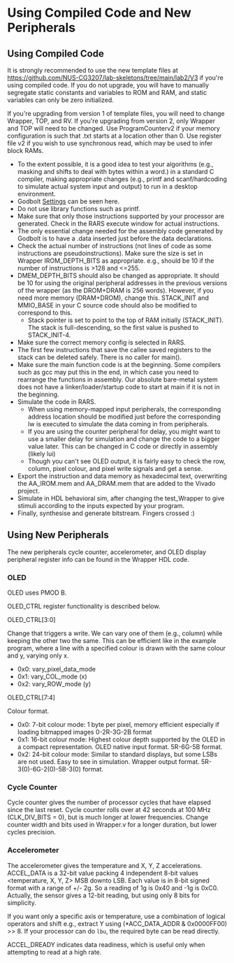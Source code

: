 
# Using Compiled Code and New Peripherals

## Using Compiled Code

It is strongly recommended to use the new template files at https://github.com/NUS-CG3207/lab-skeletons/tree/main/lab2/V3 if you're using compiled code. If you do not upgrade, you will have to manually segregate static constants and variables to ROM and RAM, and static variables can only be zero initialized.

If you're upgrading from version 1 of template files, you will need to change Wrapper, TOP, and RV. 
If you're upgrading from version 2, only Wrapper and TOP will need to be changed.
Use ProgramCounterv2 if  your memory configuration is such that .txt starts at a location other than 0.
Use register file v2 if you wish to use synchronous read, which may be used to infer block RAMs.

* To the extent possible, it is a good idea to test your algorithms (e.g., masking and shifts to deal with bytes within a word.) in a standard C compiler, making appropriate changes (e.g., printf and scanf/hardcoding to simulate actual system input and output) to run in a desktop environment.
* Godbolt [Settings](godbolt.png) can be seen here.
* Do not use library functions such as printf. 
* Make sure that only those instructions supported by your processor are generated. Check in the RARS execute window for actual instructions.
* The only essential change needed for the assembly code generated by Godbolt is to have a .data inserted just before the data declarations.
* Check the actual number of instructions (not lines of code as some instructions are pseudoinstructions). Make sure the size is set in Wrapper IROM_DEPTH_BITS as appropriate. e.g., should be 10 if the number of instructions is >128 and <=255.
* DMEM_DEPTH_BITS should also be changed as appropriate. It should be 10 for using the original peripheral addresses in the previous versions of the wrapper (as the DROM+DRAM is 256 words). However, if you need more memory (DRAM+DROM), change this. STACK_INIT and MMIO_BASE in your C source code should also be modified to correspond to this.
    * Stack pointer is set to point to the top of RAM initially (STACK_INIT). The stack is full-descending, so the first value is pushed to STACK_INIT-4.
* Make sure the correct memory config is selected in RARS.
* The first few instructions that save the callee saved registers to the stack can be deleted safely. There is no caller for main().
* Make sure the main function code is at the beginning. Some compilers such as gcc may put this in the end, in which case you need to rearrange the functions in assembly. Our absolute bare-metal system does not have a linker/loader/startup code to start at main if it is not in the beginning.
* Simulate the code in RARS.
    * When using memory-mapped input peripherals, the corresponding address location should be modified just before the corresponding lw is executed to simulate the data coming in from peripherals.
    * If you are using the counter peripheral for delay, you might want to use a smaller delay for simulation and change the code to a bigger value later. This can be changed in C code or directly in assembly (likely lui)
    * Though you can't see OLED output, it is fairly easy to check the row, column, pixel colour, and pixel write signals and get a sense.
* Export the instruction and data memory as hexadecimal text, overwriting the AA_IROM.mem and AA_DRAM.mem that are added to the Vivado project.
* Simulate in HDL behavioral sim, after changing the test_Wrapper to give stimuli according to the inputs expected by your program.
* Finally, synthesise and generate bitstream. Fingers crossed :)

## Using New Peripherals

The new peripherals cycle counter, accelerometer, and OLED display peripheral register info can be found in the Wrapper HDL code. 

### OLED
OLED uses PMOD B.

OLED_CTRL register functionality is described below.

OLED_CTRL[3:0]

Change that triggers a write. We can vary one of them (e.g., column) while keeping the other two the same. This can be efficient like in the example program, where a line with a specified colour is drawn with the same colour and y, varying only x. 
* 0x0: vary_pixel_data_mode
* 0x1: vary_COL_mode (x)
* 0x2: vary_ROW_mode (y)

OLED_CTRL[7:4]

Colour format.
* 0x0: 7-bit colour mode: 1 byte per pixel, memory efficient especially if loading bitmapped images 0-2R-3G-2B format
* 0x1: 16-bit colour mode: Highest colour depth supported by the OLED in a compact representation. OLED native input format. 5R-6G-5B format.
* 0x2: 24-bit colour mode: Similar to standard displays, but some LSBs are not used. Easy to see in simulation. Wrapper output format. 5R-3(0)-6G-2(0)-5B-3(0) format.


### Cycle Counter
Cycle counter gives the number of processor cycles that have elapsed since the last reset.
Cycle counter rolls over at 42 seconds at 100 MHz (CLK_DIV_BITS = 0), but is much longer at lower frequencies. 
Change counter width and bits used in Wrapper.v for a longer duration, but lower cycles precision.

### Accelerometer
The accelerometer gives the temperature and X, Y, Z accelerations.
ACCEL_DATA is a 32-bit value packing 4 independent 8-bit values <temperature, X, Y, Z> MSB downto LSB.
Each value is in 8-bit signed format with a range of +/- 2g. So a reading of 1g is 0x40 and -1g is 0xC0. 
Actually, the sensor gives a 12-bit reading, but using only 8 bits for simplicity. 

If you want only a specific axis or temperature, use a combination of logical operators and shift e.g., extract Y using (*ACC_DATA_ADDR & 0x0000FF00) >> 8. If your processor can do `lbu`, the required byte can be read directly.

ACCEL_DREADY indicates data readiness, which is useful only when attempting to read at a high rate.
